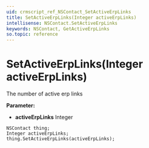 ```yaml
---
uid: crmscript_ref_NSContact_SetActiveErpLinks
title: SetActiveErpLinks(Integer activeErpLinks)
intellisense: NSContact.SetActiveErpLinks
keywords: NSContact, GetActiveErpLinks
so.topic: reference
---
```


# SetActiveErpLinks(Integer activeErpLinks)

The number of active erp links

**Parameter:** 
 - **activeErpLinks** Integer

```crmscript
NSContact thing;
Integer activeErpLinks;
thing.SetActiveErpLinks(activeErpLinks);
```

